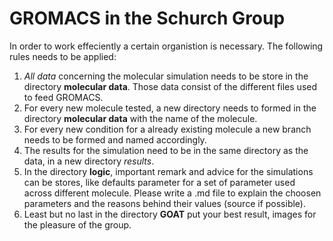 # GROMACS in the Schurch Group
In order to work effeciently a certain organistion is necessary. The following rules needs to be applied:
1. _All data_ concerning the molecular simulation needs to be store in the directory __molecular data__. Those data consist of the different files used to feed GROMACS.
2. For every new molecule tested, a new directory needs to formed in the directory __molecular data__ with the name of the molecule.
3. For every new condition for a already existing molecule a new branch needs to be formed and named accordingly.
4. The results for the simulation need to be in the same directory as the data, in a new directory _results_.
5. In the directory __logic__, important remark and advice for the simulations can be stores, like defaults parameter for a set of parameter used across different molecule. Please write a .md file to explain the choosen parameters and the reasons behind their values (source if possible).
6. Least but no last in the directory __GOAT__ put your best result, images for the pleasure of the group. 
